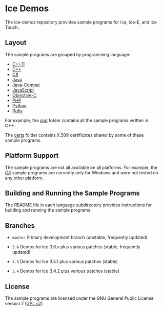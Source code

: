 # Ice Demos

The ice-demos repository provides sample programs for Ice, Ice-E, and Ice Touch.

## Layout

The sample programs are grouped by programming language:
* [C++11](./cpp11)
* [C++](./cpp)
* [C#](./csharp)
* [Java](./java)
* [Java-Compat](./java-compat)
* [JavaScript](./js)
* [Objective-C](./objective-c)
* [PHP](./php)
* [Python](./python)
* [Ruby](./ruby)

For example, the [cpp](./cpp) folder contains all the sample programs written
in C++.

The [certs](./certs) folder contains X.509 certificates shared by some of these
sample programs.

## Platform Support

The sample programs are not all available on all platforms. For example, the
[C#](./csharp) sample programs are currently only for Windows and were not
tested on any other platform.

## Building and Running the Sample Programs

The README file in each language subdirectory provides instructions for
building and running the sample programs.

## Branches

- `master`
  Primary development branch (unstable, frequently updated)

- `3.6`
  Demos for Ice 3.6.x plus various patches (stable, frequently updated)

- `3.5`
  Demos for Ice 3.5.1 plus various patches (stable)

- `3.4`
  Demos for Ice 3.4.2 plus various patches (stable)

## License

The sample programs are licensed under the GNU General Public License version 2
([GPL v2](./LICENSE)).
